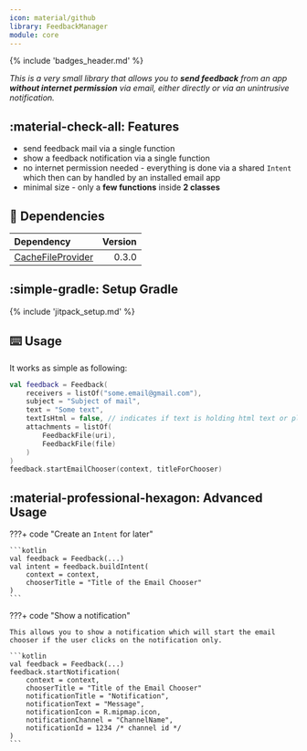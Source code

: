 ```yaml
---
icon: material/github
library: FeedbackManager
module: core
---
```


{% include 'badges_header.md' %}

<i>This is a very small library that allows you to **send feedback** from an app **without internet permission** via email, either directly or via an unintrusive notification.</i>

## :material-check-all: Features

* send feedback mail via a single function
* show a feedback notification via a single function
* no internet permission needed - everything is done via a shared `Intent` which then can by handled by an installed email app
* minimal size - only a **few functions** inside **2 classes**

## :link: Dependencies

| Dependency | Version |
|:-|-:|
| [CacheFileProvider](https://github.com/MFlisar/CacheFileProvider) | 0.3.0 |

## :simple-gradle: Setup Gradle

{% include 'jitpack_setup.md' %}

## :keyboard: Usage

It works as simple as following:

```kotlin
val feedback = Feedback(
    receivers = listOf("some.email@gmail.com"),
    subject = "Subject of mail",
    text = "Some text",
    textIsHtml = false, // indicates if text is holding html text or plain texz
    attachments = listOf(
        FeedbackFile(uri),
        FeedbackFile(file)
    )
)
feedback.startEmailChooser(context, titleForChooser)
```

## :material-professional-hexagon: Advanced Usage

???+ code "Create an `Intent` for later"

    ```kotlin
    val feedback = Feedback(...)
    val intent = feedback.buildIntent(
        context = context,
        chooserTitle = "Title of the Email Chooser"
    )
    ```

???+ code "Show a notification"

    This allows you to show a notification which will start the email chooser if the user clicks on the notification only.

    ```kotlin
    val feedback = Feedback(...)
    feedback.startNotification(
        context = context,
        chooserTitle = "Title of the Email Chooser"
        notificationTitle = "Notification",
        notificationText = "Message",
        notificationIcon = R.mipmap.icon,
        notificationChannel = "ChannelName",
        notificationId = 1234 /* channel id */
    )
    ```